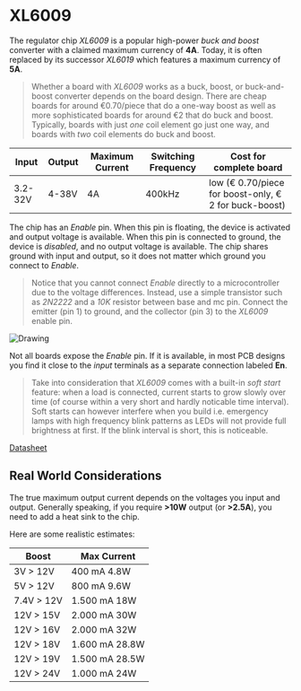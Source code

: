 # XL6009

The regulator chip *XL6009* is a popular high-power *buck and boost* converter with a claimed maximum currency of **4A**. Today, it is often replaced by its successor *XL6019* which features a maximum currency of **5A**.

> Whether a board with *XL6009* works as a buck, boost, or buck-and-boost converter depends on the board design. There are cheap boards for around €0.70/piece that do a one-way boost as well as more sophisticated boards for around €2 that do buck and boost.
> Typically, boards with just *one* coil element go just one way, and boards with *two* coil elements do buck and boost.

| Input | Output | Maximum Current | Switching Frequency | Cost for complete board |
| --- | --- | --- | --- | --- |
| 3.2-32V | 4-38V | 4A | 400kHz | low (€ 0.70/piece for boost-only, € 2 for buck-boost) |

The chip has an *Enable* pin. When this pin is floating, the device is activated and output voltage is available. When this pin is connected to ground, the device is *disabled*, and no output voltage is available. The chip shares ground with input and output, so it does not matter which ground you connect to *Enable*.

> Notice that you cannot connect *Enable* directly to a microcontroller due to the voltage differences. Instead, use a simple transistor such as *2N2222* and a *10K* resistor between base and mc pin. Connect the emitter (pin 1) to ground, and the collector (pin 3) to the *XL6009* enable pin.

![Drawing](https://res.cloudinary.com/rs-designspark-live/image/upload/c_limit,w_600/f_auto/v1/article/1975-1_4245f986d53258d45565b72010f9f7869775c6c0)

Not all boards expose the *Enable* pin. If it is available, in most PCB designs you find it close to the *input* terminals as a separate connection labeled **En**.

> Take into consideration that *XL6009* comes with a built-in *soft start* feature: when a load is connected, current starts to grow slowly over time (of course within a very short and hardly noticable time interval). Soft starts can however interfere when you build i.e. emergency lamps with high frequency blink patterns as LEDs will not provide full brightness at first. If the blink interval is short, this is noticeable.

[Datasheet](https://www.haoyuelectronics.com/Attachment/XL6009/XL6009-DC-DC-Converter-Datasheet.pdf)

## Real World Considerations

The true maximum output current depends on the voltages you input and output. Generally speaking, if you require **>10W** output (or **>2.5A**), you need to add a heat sink to the chip.

Here are some realistic estimates:

| Boost | Max Current |
| --- | --- |
| 3V > 12V | 400 mA 4.8W |
| 5V > 12V | 800 mA 9.6W |
| 7.4V > 12V | 1.500 mA 18W |
| 12V > 15V | 2.000 mA 30W |
| 12V > 16V | 2.000 mA 32W |
| 12V > 18V | 1.600 mA 28.8W |
| 12V > 19V | 1.500 mA 28.5W |
| 12V > 24V | 1.000 mA 24W |
